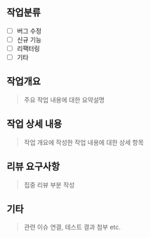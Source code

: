 ## 작업분류

- [ ] 버그 수정
- [ ] 신규 기능
- [ ] 리팩터링
- [ ] 기타

## 작업개요

> 주요 작업 내용에 대한 요약설명

## 작업 상세 내용

> 작업 개요에 작성한 작업 내용에 대한 상세 항목

## 리뷰 요구사항

> 집중 리뷰 부분 작성

## 기타

> 관련 이슈 연결, 테스트 결과 첨부 etc.
